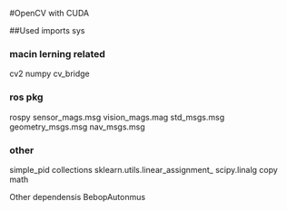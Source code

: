 #OpenCV with CUDA

##Used imports
sys

### macin lerning related
cv2
numpy
cv_bridge

### ros pkg
rospy
sensor_mags.msg
vision_mags.mag
std_msgs.msg
geometry_msgs.msg
nav_msgs.msg

### other
simple_pid
collections
sklearn.utils.linear_assignment_
scipy.linalg
copy
math

Other dependensis
BebopAutonmus
